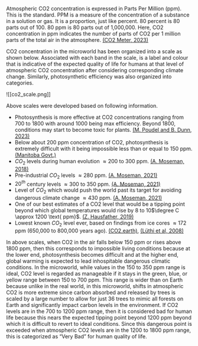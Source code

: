 Atmospheric CO2 concentration is expressed in Parts Per Million (ppm). This is the standard. PPM is a measure of the concentration of a substance in a solution or gas. It is a proportion, just like percent. 80 percent is 80 parts out of 100. 80 ppm is 80 parts out of 1,000,000. Here, CO2 concentration in ppm indicates the number of parts of CO2 per 1 million parts of the total air in the atmosphere. [(CO2 Meter, 2023)](https://www.co2meter.com/blogs/news/co2-ppm)

CO2 concentration in the microworld has been organized into a scale as shown below. Associated with each band in the scale, is a label and colour that is indicative of the expected quality of life for humans at that level of atmospheric CO2 concentration after considering corresponding climate change. Similarly, photosynthetic efficiency was also organized into categories.

![[co2_scale.png]]

Above scales were developed based on following information.
* Photosynthesis is more effective at CO2 concentrations ranging from 700 to 1800 with around 1000 being max efficiency. Beyond 1800, conditions may start to become toxic for plants. [(M. Poudel and B. Dunn, 2023)](https://extension.okstate.edu/fact-sheets/greenhouse-carbon-dioxide-supplementation.html)
* Below about 200 ppm concentration of CO2, photosynthesis is extremely difficult with it being impossible less than or equal to 150 ppm. [(Manitoba Govt.)](https://www.gov.mb.ca/agriculture/crops/crop-management/co2-supplement.html)
* $CO_2$ levels during human evolution $\approx 200 \text{ to } 300 \text{ ppm}$. [(A. Moseman, 2018)](https://climate.mit.edu/ask-mit/what-ideal-level-carbon-dioxide-atmosphere-human-life)
* Pre-industrial $CO_2$ levels $\approx 280 \text{ ppm}$. [(A. Moseman, 2021)](https://climate.mit.edu/ask-mit/what-ideal-level-carbon-dioxide-atmosphere-human-life)
* $20^{th}$ century levels $\approx 300 \text{ to } 350 \text{ ppm}$. [(A. Moseman, 2021)](https://climate.mit.edu/ask-mit/what-ideal-level-carbon-dioxide-atmosphere-human-life)
* Level of $CO_2$ which would push the world past its target for avoiding dangerous climate change $\approx 430 \text{ ppm}$. [(A. Moseman, 2021)](https://climate.mit.edu/ask-mit/what-ideal-level-carbon-dioxide-atmosphere-human-life)
* One of our best estimates of a CO2 level that would be a tipping point beyond which global temperatures would rise by 8 to 10$\degree C \approx 1200 \text{ ppm}$. [(Z. Hausfather, 2019)](https://www.carbonbrief.org/extreme-co2-levels-could-trigger-clouds-tipping-point-and-8c-of-global-warming/)
* Lowest known $CO_2$ level ever, based on findings from ice cores $\approx 172 \text{ ppm}$ (650,000 to 800,000 years ago). [(CO2.earth)](https://www.co2.earth/co2-ice-core-data), [(Lüthi et al, 2008)](http://www.nature.com/nature/journal/v453/n7193/abs/nature06949.html)

In above scales, when CO2 in the air falls below 150 ppm or rises above 1800 ppm, then this corresponds to impossible living conditions because at the lower end, photosynthesis becomes difficult and at the higher end, global warming is expected to lead inhospitable dangerous climatic conditions. In the microworld, while values in the 150 to 350 ppm range is ideal, CO2 level is regarded as manageable if it stays in the green, blue, or yellow range between 150 to 700 ppm. This range is wider than on Earth because unlike in the real world, in this microworld, shifts in atmospheric CO2 is more extreme since carbon absorbed and released by trees is scaled by a large number to allow for just 36 trees to mimic all forests on Earth and significantly impact carbon levels in the environment. If CO2 levels are in the 700 to 1200 ppm range, then it is considered bad for human life because this nears the expected tipping point beyond 1200 ppm beyond which it is difficult to revert to ideal conditions. Since this dangerous point is exceeded when atmospheric CO2 levels are in the 1200 to 1800 ppm range, this is categorized as “Very Bad” for human quality of life.